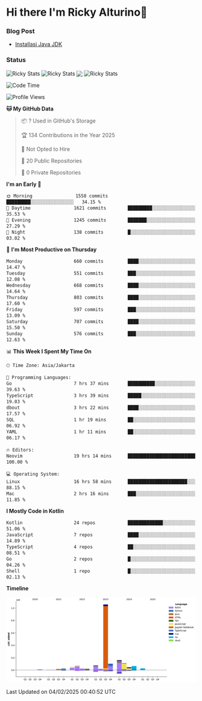 # Hi there I'm Ricky Alturino👋

### Blog Post

<!-- BLOG-POST-LIST:START -->

- [Installasi Java JDK](https://onirutla.medium.com/installasi-java-jdk-ec701beeb5cb?source=rss-d9d81c918cc9------2)
<!-- BLOG-POST-LIST:END -->

### Status

<img align="center" alt="Ricky Stats" src="https://github-readme-stats.vercel.app/api?username=Alturino&theme=dark&show_icons=true&hide_border=false" />
<img align="center" alt="Ricky Stats" src="https://github-readme-stats.vercel.app/api/top-langs/?username=Alturino&theme=dark&show_icons=true&layout=compact"/>
<img align="center" width="640px" src="https://github-readme-stats.vercel.app/api/wakatime?username=Alturino&layout=compact&hide_border=true&theme=dark">
<img align="center" alt="Ricky Stats" src="https://leetcard.jacoblin.cool/onirutla?border=0&radius=20&ext=activity"/>

<!--START_SECTION:waka-->
![Code Time](http://img.shields.io/badge/Code%20Time-933%20hrs%2057%20mins-blue)

![Profile Views](http://img.shields.io/badge/Profile%20Views-0-blue)

**🐱 My GitHub Data** 

> 📦 ? Used in GitHub's Storage 
 > 
> 🏆 134 Contributions in the Year 2025
 > 
> 🚫 Not Opted to Hire
 > 
> 📜 20 Public Repositories 
 > 
> 🔑 0 Private Repositories 
 > 
**I'm an Early 🐤** 

```text
🌞 Morning                1558 commits        █████████░░░░░░░░░░░░░░░░   34.15 % 
🌆 Daytime                1621 commits        █████████░░░░░░░░░░░░░░░░   35.53 % 
🌃 Evening                1245 commits        ███████░░░░░░░░░░░░░░░░░░   27.29 % 
🌙 Night                  138 commits         █░░░░░░░░░░░░░░░░░░░░░░░░   03.02 % 
```
📅 **I'm Most Productive on Thursday** 

```text
Monday                   660 commits         ████░░░░░░░░░░░░░░░░░░░░░   14.47 % 
Tuesday                  551 commits         ███░░░░░░░░░░░░░░░░░░░░░░   12.08 % 
Wednesday                668 commits         ████░░░░░░░░░░░░░░░░░░░░░   14.64 % 
Thursday                 803 commits         ████░░░░░░░░░░░░░░░░░░░░░   17.60 % 
Friday                   597 commits         ███░░░░░░░░░░░░░░░░░░░░░░   13.09 % 
Saturday                 707 commits         ████░░░░░░░░░░░░░░░░░░░░░   15.50 % 
Sunday                   576 commits         ███░░░░░░░░░░░░░░░░░░░░░░   12.63 % 
```


📊 **This Week I Spent My Time On** 

```text
🕑︎ Time Zone: Asia/Jakarta

💬 Programming Languages: 
Go                       7 hrs 37 mins       ██████████░░░░░░░░░░░░░░░   39.63 % 
TypeScript               3 hrs 39 mins       █████░░░░░░░░░░░░░░░░░░░░   19.03 % 
dbout                    3 hrs 22 mins       ████░░░░░░░░░░░░░░░░░░░░░   17.57 % 
SQL                      1 hr 19 mins        ██░░░░░░░░░░░░░░░░░░░░░░░   06.92 % 
YAML                     1 hr 11 mins        ██░░░░░░░░░░░░░░░░░░░░░░░   06.17 % 

🔥 Editors: 
Neovim                   19 hrs 14 mins      █████████████████████████   100.00 % 

💻 Operating System: 
Linux                    16 hrs 58 mins      ██████████████████████░░░   88.15 % 
Mac                      2 hrs 16 mins       ███░░░░░░░░░░░░░░░░░░░░░░   11.85 % 
```

**I Mostly Code in Kotlin** 

```text
Kotlin                   24 repos            █████████████░░░░░░░░░░░░   51.06 % 
JavaScript               7 repos             ████░░░░░░░░░░░░░░░░░░░░░   14.89 % 
TypeScript               4 repos             ██░░░░░░░░░░░░░░░░░░░░░░░   08.51 % 
Go                       2 repos             █░░░░░░░░░░░░░░░░░░░░░░░░   04.26 % 
Shell                    1 repo              █░░░░░░░░░░░░░░░░░░░░░░░░   02.13 % 
```



**Timeline**

![Lines of Code chart](https://raw.githubusercontent.com/Alturino/Alturino/main/assets/bar_graph.png)


 Last Updated on 04/02/2025 00:40:52 UTC
<!--END_SECTION:waka-->
